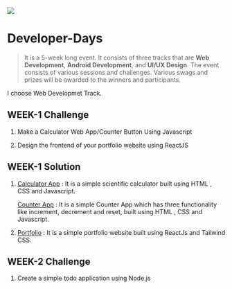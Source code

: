 <img src="https://developerdays.tech/static/media/logo.e3a6de96.png" />


# Developer-Days

>It is a 5-week long event. It consists of three tracks that are <b>Web Development</b>, <b>Android Development</b>, and <b>UI/UX Design</b>. The event consists of various sessions and challenges. Various swags and prizes will be awarded to the winners and participants.

I choose Web Developmet Track.

## WEEK-1 Challenge
1. Make a Calculator Web App/Counter Button Using Javascript 

2. Design the frontend of your portfolio website using ReactJS

## WEEK-1 Solution

1. [Calculator App](https://khushi-purwar.github.io/Developer-Days/Calculator/) : It is a simple scientific calculator built using HTML , CSS and Javascript.
   
   [Counter App](https://khushi-purwar.github.io/Developer-Days/Counter%20App/) : It is a simple Counter App which has three functionality like increment, decrement and reset, built using HTML , CSS and Javascript.
   
2. [Portfolio](https://khushipurwar14-portfolio.vercel.app/) : It is a simple portfolio website built using ReactJs and Tailwind CSS.

## WEEK-2 Challenge

1. Create a simple todo application using Node.js
